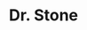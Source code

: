 ---
tags: poster

image: img\dr_stone_banner.jpg
title: Dr. Stone
cc: VostFr 
nb_saison: 2

link: animes/dr_stone/Dr-Stone-saison-1-001-VostFr
---